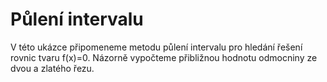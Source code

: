# Půlení intervalu

V této ukázce připomeneme metodu půlení intervalu pro hledání řešení rovnic tvaru f(x)=0. Názorně vypočteme přibližnou hodnotu odmocniny ze dvou a zlatého řezu.
